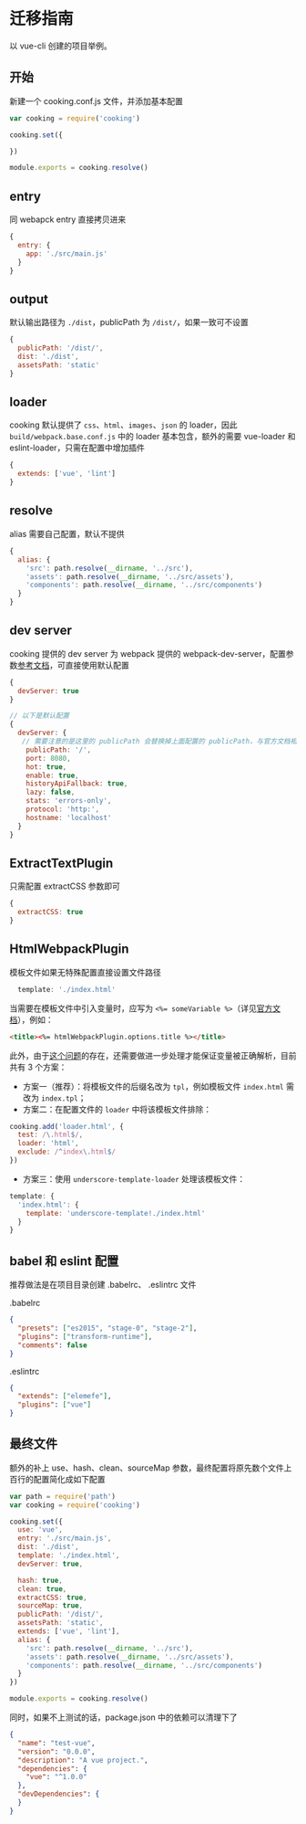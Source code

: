 # 迁移指南

以 vue-cli 创建的项目举例。

## 开始
新建一个 cooking.conf.js 文件，并添加基本配置
```javascript
var cooking = require('cooking')

cooking.set({

})

module.exports = cooking.resolve()
```

## entry
同 webapck entry 直接拷贝进来
```javascript
{
  entry: {
    app: './src/main.js'
  }
}
```

## output
默认输出路径为 `./dist`，publicPath 为 `/dist/`，如果一致可不设置
```javascript
{
  publicPath: '/dist/',
  dist: './dist',
  assetsPath: 'static'
}
```

## loader
cooking 默认提供了 `css`、`html`、`images`、`json` 的 loader，因此 `build/webpack.base.conf.js` 中的 loader 基本包含，额外的需要 vue-loader 和 eslint-loader，只需在配置中增加插件
```javascript
{
  extends: ['vue', 'lint']
}
```

## resolve
alias 需要自己配置，默认不提供
```javascript
{
  alias: {
    'src': path.resolve(__dirname, '../src'),
    'assets': path.resolve(__dirname, '../src/assets'),
    'components': path.resolve(__dirname, '../src/components')
  }
}
```

## dev server
cooking 提供的 dev server 为 webpack 提供的 webpack-dev-server，配置参数[参考文档](http://webpack.github.io/docs/webpack-dev-server.html)，可直接使用默认配置
```javascript
{
  devServer: true
}

// 以下是默认配置
{
  devServer: {
   // 需要注意的是这里的 publicPath 会替换掉上面配置的 publicPath，与官方文档相反
    publicPath: '/',
    port: 8080,
    hot: true,
    enable: true,
    historyApiFallback: true,
    lazy: false,
    stats: 'errors-only',
    protocol: 'http:',
    hostname: 'localhost'
  }
}
```

## ExtractTextPlugin
只需配置 extractCSS 参数即可
```javascript
{
  extractCSS: true
}
```

## HtmlWebpackPlugin
模板文件如果无特殊配置直接设置文件路径

```javascript
  template: './index.html'
```

当需要在模板文件中引入变量时，应写为 `<%= someVariable %>`（详见[官方文档](https://github.com/ampedandwired/html-webpack-plugin/blob/master/migration.md#templating-and-variables)），例如：
```html
<title><%= htmlWebpackPlugin.options.title %></title>
```
此外，由于[这个问题](https://github.com/ampedandwired/html-webpack-plugin/issues/223)的存在，还需要做进一步处理才能保证变量被正确解析，目前共有 3 个方案：
*  方案一（推荐）：将模板文件的后缀名改为 `tpl`，例如模板文件 `index.html` 需改为 `index.tpl`；
*  方案二：在配置文件的 `loader` 中将该模板文件排除：
```javascript
cooking.add('loader.html', {
  test: /\.html$/,
  loader: 'html',
  exclude: /^index\.html$/
})
```
*  方案三：使用 `underscore-template-loader` 处理该模板文件：
```javascript
template: {
  'index.html': {
    template: 'underscore-template!./index.html'
  }
}
```

## babel 和 eslint 配置
推荐做法是在项目目录创建 .babelrc、 .eslintrc 文件

.babelrc
```json
{
  "presets": ["es2015", "stage-0", "stage-2"],
  "plugins": ["transform-runtime"],
  "comments": false
}
```

.eslintrc
```json
{
  "extends": ["elemefe"],
  "plugins": ["vue"]
}
```


## 最终文件
额外的补上 use、hash、clean、sourceMap 参数，最终配置将原先数个文件上百行的配置简化成如下配置

```javascript
var path = require('path')
var cooking = require('cooking')

cooking.set({
  use: 'vue',
  entry: './src/main.js',
  dist: './dist',
  template: './index.html',
  devServer: true,

  hash: true,
  clean: true,
  extractCSS: true,
  sourceMap: true,
  publicPath: '/dist/',
  assetsPath: 'static',
  extends: ['vue', 'lint'],
  alias: {
    'src': path.resolve(__dirname, '../src'),
    'assets': path.resolve(__dirname, '../src/assets'),
    'components': path.resolve(__dirname, '../src/components')
  }
})

module.exports = cooking.resolve()
```

同时，如果不上测试的话，package.json 中的依赖可以清理下了
```json
{
  "name": "test-vue",
  "version": "0.0.0",
  "description": "A vue project.",
  "dependencies": {
    "vue": "^1.0.0"
  },
  "devDependencies": {
  }
}
```
